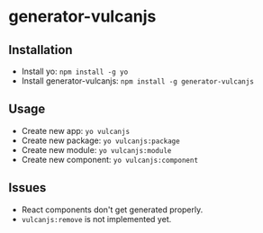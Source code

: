 # generator-vulcanjs

## Installation

- Install yo: `npm install -g yo`
- Install generator-vulcanjs: `npm install -g generator-vulcanjs`

## Usage

- Create new app: `yo vulcanjs`
- Create new package: `yo vulcanjs:package`
- Create new module: `yo vulcanjs:module`
- Create new component: `yo vulcanjs:component`

## Issues

- React components don't get generated properly.
- `vulcanjs:remove` is not implemented yet.
